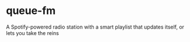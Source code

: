 # queue-fm
A Spotify-powered radio station with a smart playlist that updates itself, or lets you take the reins
